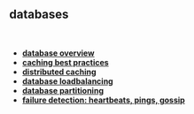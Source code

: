 ## databases

<br>


* **[database overview](database_overview.pdf)**
* **[caching best practices](caching.pdf)**
* **[distributed caching](distributed_caching.pdf)**
* **[database loadbalancing](database_loadbalancing.pdf)**
* **[database partitioning](database_partitioning.pdf)**
* **[failure detection: heartbeats, pings, gossip](failure_detection.pdf)**
